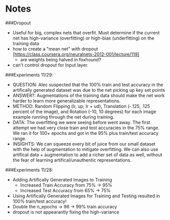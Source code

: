 Notes
===============

###Dropout
* Useful for big, complex nets that overfit.  Must determine if the current net has high-variance (overfitting) or high-bias (underfitting) on the training data
* how to create a "mean net" with dropout [https://class.coursera.org/neuralnets-2012-001/lecture/119]
	* are weights being halved in foxhound?
* can't control dropout for Input layer.

###Experiments 11/29:

* QUESTION: Alec suspected that the 100% train and test accuracy in the artifically generated dataset was due to the net picking up key set points
* ANSWER?: Augmentations of the training data should make the net work harder to learn more generalizable representations.
* METHOD: Random Flipping (lr, up, lr + ud), Translation (-.125, .125 percent of the image), and Rotation (-10, 10 degrees) for each image example running through the net during training.
* DATA: The overfitting we were seeing before went away.  The first attempt we had very close train and test accuracies in the 75% range.  We ran it for 100+ epochs and got in the 95% plus train/test accuracy range.
* INSIGHTS: We can squeeze every bit of juice from our small dataset with the help of augmentation to mitigate overfitting.  We can also use artifical data + augmentation to add a richer set of data as well, without the fear of learning artifical/unauthentic representations.

###Experiments 11/28:
* Adding Artifically Generated Images to Training 
	* Increased Train Accuracy from 75% -> 95%
	* Increased Test Accuracy from 65% -> 75%
* Using Artifically Generated Images for Training and Testing resulted in 100% train/test accuracy!
* Double the n_epochs -> 98 -> 99% train accuracy
* dropout is not appearantly fixing the high-variance
